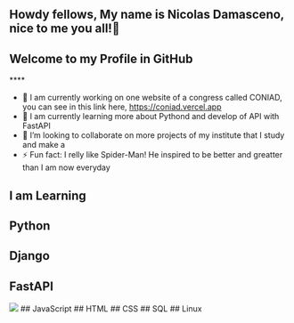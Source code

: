 ## Howdy fellows, My name is Nicolas Damasceno, nice to me you all!👋
## Welcome to my Profile in GitHub
<i class="devicon-fastapi-plain-wordmark"></i>****

- 🔭 I am currently working on one website of a congress called CONIAD, you can see in this link here, https://coniad.vercel.app
- 🌱 I am currently learning more about Pythond and develop of API with FastAPI
- 👯 I’m looking to collaborate on more projects of my institute that I study and make a 
- ⚡ Fun fact: I relly like Spider-Man! He inspired to be better and greatter than I am now everyday

## I am Learning
## Python
## Django
## FastAPI
<img src="https://cdn.jsdelivr.net/gh/devicons/devicon@latest/icons/fastapi/fastapi-original-wordmark.svg" />
## JavaScript
## HTML
## CSS
## SQL
## Linux
